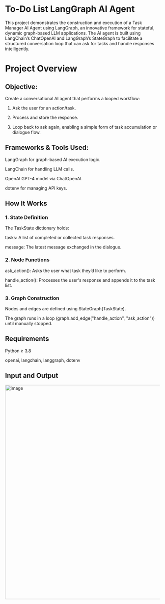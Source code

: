 # To-Do List LangGraph AI Agent

This project demonstrates the construction and execution of a Task Manager AI Agent using LangGraph, an innovative framework for stateful, dynamic graph-based LLM applications.
The AI agent is built using LangChain’s ChatOpenAI and LangGraph’s StateGraph to facilitate a structured conversation loop that can ask for tasks and handle responses intelligently.

# Project Overview

## Objective:

Create a conversational AI agent that performs a looped workflow:

1. Ask the user for an action/task.

2. Process and store the response.

3. Loop back to ask again, enabling a simple form of task accumulation or dialogue flow.

## Frameworks & Tools Used:

LangGraph for graph-based AI execution logic.

LangChain for handling LLM calls.

OpenAI GPT-4 model via ChatOpenAI.

dotenv for managing API keys.

## How It Works

### 1. State Definition
The TaskState dictionary holds:

tasks: A list of completed or collected task responses.

message: The latest message exchanged in the dialogue.

### 2. Node Functions
ask_action(): Asks the user what task they’d like to perform.

handle_action(): Processes the user's response and appends it to the task list.

### 3. Graph Construction
Nodes and edges are defined using StateGraph(TaskState).

The graph runs in a loop (graph.add_edge("handle_action", "ask_action")) until manually stopped.

## Requirements
Python ≥ 3.8

openai, langchain, langgraph, dotenv

## Input and Output

<img width="517" height="698" alt="image" src="https://github.com/user-attachments/assets/5394b4df-8836-4d48-a5e6-df0eb26cf414" />
